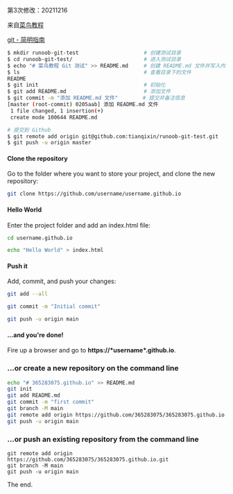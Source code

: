 第3次修改：20211216

来自[菜鸟教程](runoob.com "这是一个链接")

[git - 简明指南](https://www.runoob.com/manual/git-guide/ "助你入门 git 的简明指南，木有高深内容 ;)")

```bash
$ mkdir runoob-git-test                     # 创建测试目录
$ cd runoob-git-test/                       # 进入测试目录
$ echo "# 菜鸟教程 Git 测试" >> README.md     # 创建 README.md 文件并写入内容
$ ls                                        # 查看目录下的文件
README
$ git init                                  # 初始化
$ git add README.md                         # 添加文件
$ git commit -m "添加 README.md 文件"        # 提交并备注信息
[master (root-commit) 0205aab] 添加 README.md 文件
 1 file changed, 1 insertion(+)
 create mode 100644 README.md

# 提交到 Github
$ git remote add origin git@github.com:tianqixin/runoob-git-test.git
$ git push -u origin master
```

#### Clone the repository

Go to the folder where you want to store your project, and clone the new repository:

```bash
git clone https://github.com/username/username.github.io
```

#### Hello World

Enter the project folder and add an index.html file:

```bash
cd username.github.io

echo "Hello World" > index.html
```

#### Push it

Add, commit, and push your changes:

```bash
git add --all

git commit -m "Initial commit"

git push -u origin main
```

#### …and you're done!

Fire up a browser and go to **https://\*username\*.github.io**.

### …or create a new repository on the command line

```bash
echo "# 365283075.github.io" >> README.md
git init
git add README.md
git commit -m "first commit"
git branch -M main
git remote add origin https://github.com/365283075/365283075.github.io.git
git push -u origin main
```

### …or push an existing repository from the command line

```
git remote add origin https://github.com/365283075/365283075.github.io.git
git branch -M main
git push -u origin main
```

The end.
